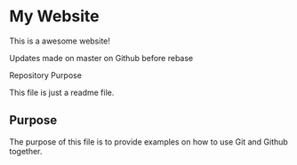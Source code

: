 # My Website

This is a awesome website!

Updates made on master on Github before rebase

 Repository Purpose

This file is just a readme file.

## Purpose

The purpose of this file is to provide examples
on how to use Git and Github together.